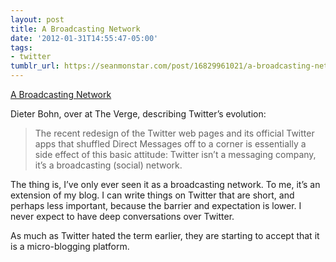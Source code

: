 ```yaml
---
layout: post
title: A Broadcasting Network
date: '2012-01-31T14:55:47-05:00'
tags:
- twitter
tumblr_url: https://seanmonstar.com/post/16829961021/a-broadcasting-network
---
```

[A Broadcasting Network](http://www.theverge.com/2012/1/31/2760338/twitter-ceo-dick-costolo-broadcasting-social-network?utm_source=dlvr.it&utm_medium=twitter)  

Dieter Bohn, over at The Verge, describing Twitter’s evolution:

> The recent redesign of the Twitter web pages and its official Twitter apps that shuffled Direct Messages off to a corner is essentially a side effect of this basic attitude: Twitter isn’t a messaging company, it’s a broadcasting (social) network.

The thing is, I’ve only ever seen it as a broadcasting network. To me, it’s an extension of my blog. I can write things on Twitter that are short, and perhaps less important, because the barrier and expectation is lower. I never expect to have deep conversations over Twitter.

As much as Twitter hated the term earlier, they are starting to accept that it is a micro-blogging platform.

